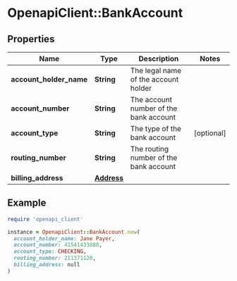 # OpenapiClient::BankAccount

## Properties

| Name | Type | Description | Notes |
| ---- | ---- | ----------- | ----- |
| **account_holder_name** | **String** | The legal name of the account holder |  |
| **account_number** | **String** | The account number of the bank account |  |
| **account_type** | **String** | The type of the bank account | [optional] |
| **routing_number** | **String** | The routing number of the bank account |  |
| **billing_address** | [**Address**](Address.md) |  |  |

## Example

```ruby
require 'openapi_client'

instance = OpenapiClient::BankAccount.new(
  account_holder_name: Jane Payer,
  account_number: 41541433888,
  account_type: CHECKING,
  routing_number: 211371120,
  billing_address: null
)
```


